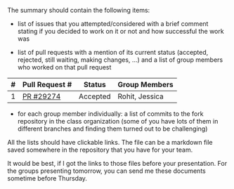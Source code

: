 The summary should contain the following items:

- list of issues that you attempted/considered with a brief comment stating if you decided to work on it or not and how successful the work was

- list of pull requests with a mention of its current status (accepted, rejected, still waiting, making changes, ...) and a list of group members who worked on that pull request

|#|Pull Request #|Status|Group Members|
|-|--------------|------|-------------|
|1|[PR #29274](https://github.com/django/django/pull/9875)|Accepted|Rohit, Jessica|

- for each group member individually: a list of commits to the fork repository in the class organization (some of you have lots of them in different branches and finding them turned out to be challenging)

All the lists should have clickable links. The file can be a markdown file saved somewhere in the repository that you have for your team.

It would be best, if I got the links to those files before your presentation. For the groups presenting tomorrow, you can send me these documents sometime before Thursday.

